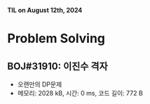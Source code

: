 **TIL on August 12th, 2024**

# Problem Solving
## BOJ#31910: 이진수 격자
* 오랜만의 DP문제
* 메모리: 2028 kB, 시간: 0 ms, 코드 길이: 772 B

